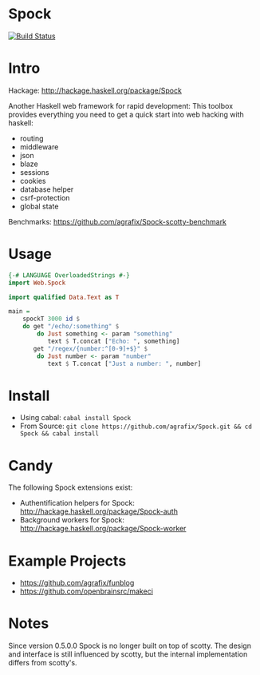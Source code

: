 Spock
=====

[![Build Status](https://travis-ci.org/agrafix/Spock.svg)](https://travis-ci.org/agrafix/Spock)

# Intro

Hackage: http://hackage.haskell.org/package/Spock

Another Haskell web framework for rapid development: This toolbox provides
everything you need to get a quick start into web hacking with haskell:

* routing
* middleware
* json
* blaze
* sessions
* cookies
* database helper
* csrf-protection
* global state

Benchmarks: https://github.com/agrafix/Spock-scotty-benchmark

# Usage

```haskell
{-# LANGUAGE OverloadedStrings #-}
import Web.Spock

import qualified Data.Text as T

main = 
	spockT 3000 id $
    do get "/echo/:something" $ 
        do Just something <- param "something"
           text $ T.concat ["Echo: ", something]
       get "/regex/{number:^[0-9]+$}" $
        do Just number <- param "number"
           text $ T.concat ["Just a number: ", number]   
```

# Install

* Using cabal: `cabal install Spock`
* From Source: `git clone https://github.com/agrafix/Spock.git && cd Spock && cabal install`

# Candy

The following Spock extensions exist:

* Authentification helpers for Spock: http://hackage.haskell.org/package/Spock-auth
* Background workers for Spock: http://hackage.haskell.org/package/Spock-worker

# Example Projects

* https://github.com/agrafix/funblog
* https://github.com/openbrainsrc/makeci

# Notes

Since version 0.5.0.0 Spock is no longer built on top of scotty. The
design and interface is still influenced by scotty, but the internal
implementation differs from scotty's.
